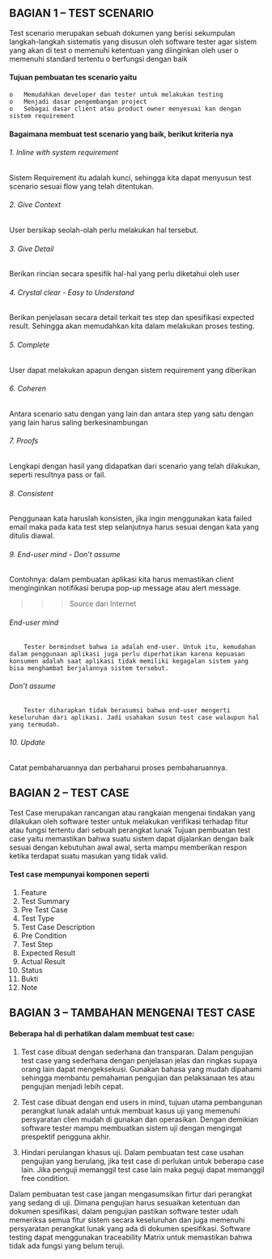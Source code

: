 ## BAGIAN 1 – TEST SCENARIO
Test scenario merupakan sebuah dokumen yang berisi sekumpulan langkah-langkah sistematis yang disusun oleh software tester agar sistem yang akan di test 
o	memenuhi ketentuan yang diinginkan oleh user
o	memenuhi standard tertentu
o	berfungsi dengan baik

#### Tujuan pembuatan tes scenario yaitu 
    o	Memudahkan developer dan tester untuk melakukan testing
    o	Menjadi dasar pengembangan project
    o	Sebagai dasar client atau product owner menyesuai kan dengan sistem requirement

#### Bagaimana membuat test scenario yang baik, berikut kriteria nya

###### 1.	Inline with system requirement
Sistem Requirement itu adalah kunci, sehingga kita dapat menyusun test scenario sesuai flow yang telah ditentukan.

###### 2.	Give Context
User bersikap seolah-olah perlu melakukan hal tersebut.

###### 3.	Give Detail
Berikan rincian secara spesifik hal-hal yang perlu diketahui oleh user

###### 4.	Crystal clear - Easy to Understand
Berikan penjelasan secara detail terkait tes step dan spesifikasi expected result. Sehingga akan memudahkan kita dalam melakukan proses testing.

###### 5.	Complete
User dapat melakukan apapun dengan sistem requirement yang diberikan

###### 6.	Coheren
Antara scenario satu dengan yang lain dan antara step yang satu dengan yang lain harus saling berkesinambungan

###### 7.	Proofs
Lengkapi dengan hasil yang didapatkan dari scenario yang telah dilakukan, seperti resultnya pass or fail.

###### 8.	Consistent
Penggunaan kata haruslah konsisten, jika ingin menggunakan kata failed email maka pada kata test step selanjutnya harus sesuai dengan kata yang ditulis diawal.

###### 9.	End-user mind - Don’t assume
Contohnya: dalam pembuatan aplikasi kita harus memastikan client menginginkan notifikasi berupa pop-up message atau alert message.

>>> Source dari Internet 

###### End-user mind
        Tester bermindset bahwa ia adalah end-user. Untuk itu, kemudahan dalam penggunaan aplikasi juga perlu diperhatikan karena kepuasan konsumen adalah saat aplikasi tidak memiliki kegagalan sistem yang bisa menghambat berjalannya sistem tersebut.

######	Don’t assume
        Tester diharapkan tidak berasumsi bahwa end-user mengerti keseluruhan dari aplikasi. Jadi usahakan susun test case walaupun hal yang termudah.

###### 10.	Update
Catat pembaharuannya dan perbaharui proses pembaharuannya.

## BAGIAN 2 – TEST CASE
Test Case merupakan rancangan atau rangkaian mengenai tindakan yang dilakukan oleh software tester untuk melakukan verifikasi terhadap fitur atau fungsi tertentu dari sebuah perangkat lunak
Tujuan pembuatan test case yaitu memastikan bahwa suatu sistem dapat dijalankan dengan baik sesuai dengan kebutuhan awal awal, serta mampu memberikan respon ketika terdapat suatu masukan yang tidak valid.

#### Test case mempunyai komponen seperti 
1.	Feature
2.	Test Summary
3.	Pre Test Case
4.	Test Type
5.	Test Case Description
6.	Pre Condition
7.	Test Step
8.	Expected Result
9.	Actual Result
10.	Status
11.	Bukti
12.	Note



## BAGIAN 3 – TAMBAHAN MENGENAI TEST CASE
#### Beberapa hal di perhatikan dalam membuat test case:

1.	Test case dibuat dengan sederhana dan transparan. Dalam pengujian test case yang sederhana dengan penjelasan jelas dan ringkas supaya orang lain dapat mengeksekusi. Gunakan bahasa yang mudah dipahami sehingga membantu pemahaman pengujian dan pelaksanaan tes atau pengujian menjadi lebih cepat.

2.	Test case dibuat dengan end users in mind, tujuan utama pembangunan perangkat lunak adalah untuk membuat kasus uji yang memenuhi persyaratan clien mudah di gunakan dan operasikan. Dengan demikian software tester mampu membuatkan sistem uji dengan mengingat prespektif pengguna akhir.

3.	Hindari perulangan khasus uji. Dalam pembuatan test case usahan pengujian yang berulang, jika test case di perlukan untuk beberapa case lain. Jika penguji memanggil test case lain maka peguji dapat memanggil free condition.

Dalam pembuatan test case jangan mengasumsikan firtur dari perangkat yang sedang di uji. Dimana pengujian harus sesuaikan ketentuan dan dokumen spesifikasi, dalam pengujian pastikan software tester udah memeriksa semua fitur sistem secara keseluruhan dan juga memenuhi persyaratan perangkat lunak yang ada di dokumen spesifikasi. Software testing dapat menggunakan traceability Matrix untuk memastikan bahwa tidak ada fungsi yang belum teruji.


